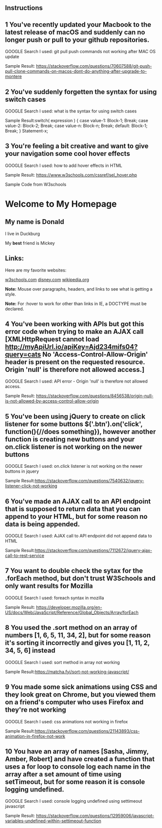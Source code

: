 ## Instructions

## 1 You've recently updated your Macbook to the latest release of macOS and suddenly can no longer push or pull to your github repositories.

GOOGLE Search I used: git pull push commands not working after MAC OS update

Sample Result:  https://stackoverflow.com/questions/70607588/git-push-pull-clone-commands-on-macos-dont-do-anything-after-upgrade-to-montere

## 2 You've suddenly forgetten the syntax for using switch cases

GOOGLE Search I used: what is the syntax for using  switch cases

Sample Result:switch( expression )
{
	case value-1:
			Block-1;
			Break;
	case value-2:
			Block-2;
			Break;
	case value-n:
			Block-n;
			Break;
	default:
			Block-1;
			Break;
}
Statement-x;

## 3 You're feeling a bit creative and want to give your navigation some cool hover effects

GOOGLE Search I used: how to add hover effects in HTML

Sample Result:  https://www.w3schools.com/cssref/sel_hover.php

Sample Code from W3schools

<!DOCTYPE html>
<html>
<head>
<style>
p:hover, h1:hover, a:hover {
  background-color: yellow;
}
</style>
</head>
<body>

<h1>Welcome to My Homepage</h1>

<div class="intro">
  <h2 id="firstname">My name is Donald</h2>
  <p id="hometown">I live in Duckburg</p>
  <p>My <b>best</b> friend is Mickey</p>
</div>

<h2>Links:</h2>
<p>Here are my favorite websites:</p>
<a href="https://www.w3schools.com">w3schools.com</a>
<a href="http://www.disney.com" target="_blank">disney.com</a>
<a href="http://www.wikipedia.org" target="_top">wikipedia.org</a>
<p><b>Note:</b> Mouse over paragraphs, headers, and links to see what is getting a style.</p>
<p><b>Note:</b> For :hover to work for other than links in IE, a DOCTYPE must be declared.</p>

</body>
</html>

## 4 You've been working with APIs but got this error code when trying to make an AJAX call [XMLHttpRequest cannot load http://myApiUrl.io/apiKey=Ajd234mifs04?query=cats No 'Access-Control-Allow-Origin' header is present on the requested resource. Origin 'null' is therefore not allowed access.]

GOOGLE Search I used: API error - Origin 'null' is therefore not allowed access.

Sample Result:  https://stackoverflow.com/questions/8456538/origin-null-is-not-allowed-by-access-control-allow-origin

## 5 You've been using jQuery to create on click listener for some buttons $('.btn').on('click', function(){//does something}), however another function is creating new buttons and your on.click listener is not working on the newer buttons

GOOGLE Search I used: on.click listener is not working on the newer buttons in jquery

Sample Result:https://stackoverflow.com/questions/7540632/jquery-listener-click-not-working

## 6 You've made an AJAX call to an API endpoint that is supposed to return data that you can append to your HTML, but for some reason no data is being appended.

GOOGLE Search I used: AJAX call to API endpoint did not append data to HTML

Sample Result:https://stackoverflow.com/questions/7112672/jquery-ajax-call-to-rest-service

## 7 You want to double check the sytax for the .forEach method, but don't trust W3Schools and only want results for Mozilla

GOOGLE Search I used: foreach syntax in mozilla

Sample Result:  https://developer.mozilla.org/en-US/docs/Web/JavaScript/Reference/Global_Objects/Array/forEach

## 8 You used the .sort method on an array of numbers [1, 6, 5, 11, 34, 2], but for some reason it's sorting it incorrectly and gives you [1, 11, 2, 34, 5, 6] instead

GOOGLE Search I used: sort method in array not working

Sample Result:https://matcha.fyi/sort-not-working-javascript/


## 9 You made some sick animations using CSS and they look great on Chrome, but you viewed them on a friend's computer who uses Firefox and they're not working

GOOGLE Search I used: css animations not working in firefox

Sample Result:https://stackoverflow.com/questions/21143893/css-animation-in-firefox-not-work

## 10 You have an array of names [Sasha, Jimmy, Amber, Robert] and have created a function that uses a for loop to console log each name in the array after a set amount of time using setTimeout, but for some reason it is console logging undefined.

GOOGLE Search I used: console logging undefined using settimeout javascript

Sample Result: https://stackoverflow.com/questions/12959006/javascript-variables-undefined-within-settimeout-function
